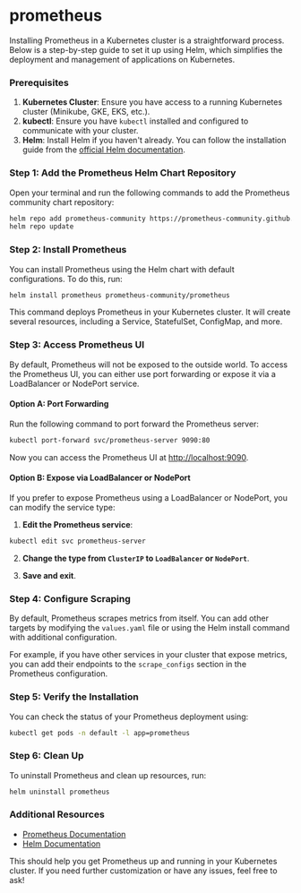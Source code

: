 # prometheus

Installing Prometheus in a Kubernetes cluster is a straightforward process. Below is a step-by-step guide to set it up using Helm, which simplifies the deployment and management of applications on Kubernetes. 

### Prerequisites

1. **Kubernetes Cluster**: Ensure you have access to a running Kubernetes cluster (Minikube, GKE, EKS, etc.).
2. **kubectl**: Ensure you have `kubectl` installed and configured to communicate with your cluster.
3. **Helm**: Install Helm if you haven't already. You can follow the installation guide from the [official Helm documentation](https://helm.sh/docs/intro/install/).

### Step 1: Add the Prometheus Helm Chart Repository

Open your terminal and run the following commands to add the Prometheus community chart repository:

```bash
helm repo add prometheus-community https://prometheus-community.github.io/helm-charts
helm repo update
```

### Step 2: Install Prometheus

You can install Prometheus using the Helm chart with default configurations. To do this, run:

```bash
helm install prometheus prometheus-community/prometheus
```

This command deploys Prometheus in your Kubernetes cluster. It will create several resources, including a Service, StatefulSet, ConfigMap, and more.

### Step 3: Access Prometheus UI

By default, Prometheus will not be exposed to the outside world. To access the Prometheus UI, you can either use port forwarding or expose it via a LoadBalancer or NodePort service.

#### Option A: Port Forwarding

Run the following command to port forward the Prometheus server:

```bash
kubectl port-forward svc/prometheus-server 9090:80
```

Now you can access the Prometheus UI at [http://localhost:9090](http://localhost:9090).

#### Option B: Expose via LoadBalancer or NodePort

If you prefer to expose Prometheus using a LoadBalancer or NodePort, you can modify the service type:

1. **Edit the Prometheus service**:

```bash
kubectl edit svc prometheus-server
```

2. **Change the type from `ClusterIP` to `LoadBalancer` or `NodePort`**. 

3. **Save and exit**.

### Step 4: Configure Scraping

By default, Prometheus scrapes metrics from itself. You can add other targets by modifying the `values.yaml` file or using the Helm install command with additional configuration.

For example, if you have other services in your cluster that expose metrics, you can add their endpoints to the `scrape_configs` section in the Prometheus configuration.

### Step 5: Verify the Installation

You can check the status of your Prometheus deployment using:

```bash
kubectl get pods -n default -l app=prometheus
```

### Step 6: Clean Up

To uninstall Prometheus and clean up resources, run:

```bash
helm uninstall prometheus
```

### Additional Resources

- [Prometheus Documentation](https://prometheus.io/docs/introduction/overview/)
- [Helm Documentation](https://helm.sh/docs/)

This should help you get Prometheus up and running in your Kubernetes cluster. If you need further customization or have any issues, feel free to ask!